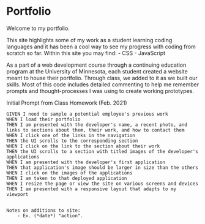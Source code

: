 # Portfolio

Welcome to my portfolio. 

This site highlights some of my work as a student learning coding languages and it has been a cool way to see my progress with coding from scratch so far. 
    Within this site you may find: 
        - CSS
        - JavaScript


As a part of a web development course through a continuing education program at the University of Minnesota, each student created a website meant to house their portfolio. Through class, we added to it as we built our skills. Most of this code includes detailed commenting to help me remember prompts and thought-processes I was using to create working prototypes. 

Initial Prompt from Class Homework (Feb. 2021)

    GIVEN I need to sample a potential employee's previous work
    WHEN I load their portfolio
    THEN I am presented with the developer's name, a recent photo, and links to sections about them, their work, and how to contact them
    WHEN I click one of the links in the navigation
    THEN the UI scrolls to the corresponding section
    WHEN I click on the link to the section about their work
    THEN the UI scrolls to a section with titled images of the developer's applications
    WHEN I am presented with the developer's first application
    THEN that application's image should be larger in size than the others
    WHEN I click on the images of the applications
    THEN I am taken to that deployed application
    WHEN I resize the page or view the site on various screens and devices
    THEN I am presented with a responsive layout that adapts to my viewport


    Notes on additions to site:
        - Ex. (*date*) "action".
